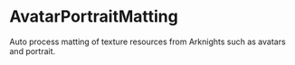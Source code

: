 # AvatarPortraitMatting
Auto process matting of texture resources from Arknights such as avatars and portrait. 
